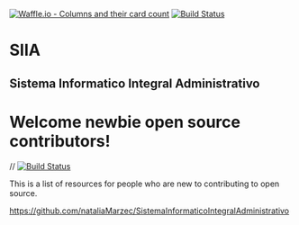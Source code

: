 [![Waffle.io - Columns and their card count](https://badge.waffle.io/nataliaMarzec/SistemaInformaticoIntegralAdministrativo.svg?columns=all)](https://waffle.io/nataliaMarzec/SistemaInformaticoIntegralAdministrativo)
[![Build Status](https://travis-ci.org/nataliaMarzec/SistemaInformaticoIntegralAdministrativo.svg?branch=master)](https://travis-ci.org/nataliaMarzec/SistemaInformaticoIntegralAdministrativo)


# SIIA
## Sistema Informatico Integral Administrativo

# Welcome newbie open source contributors! 

// [![Build Status](https://travis-ci.org/freeCodeCamp/how-to-contribute-to-open-source.svg?branch=master)](https://travis-ci.org/freeCodeCamp/how-to-contribute-to-open-source)

This is a list of resources for people who are new to contributing to open source.

https://github.com/nataliaMarzec/SistemaInformaticoIntegralAdministrativo
